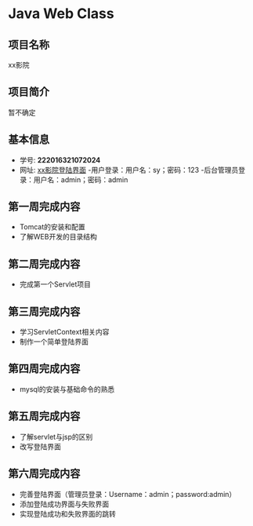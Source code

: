 # Java Web Class 
## 项目名称
xx影院

## 项目简介
暂不确定 


## 基本信息
- 学号: **222016321072024**
- 网址: [xx影院登陆界面](http://47.101.215.23:8080/web/)
-用户登录：用户名：sy；密码：123
-后台管理员登录：用户名：admin；密码：admin

## 第一周完成内容
- Tomcat的安装和配置
- 了解WEB开发的目录结构

## 第二周完成内容
- 完成第一个Servlet项目
## 第三周完成内容
- 学习ServletContext相关内容
- 制作一个简单登陆界面
## 第四周完成内容
- mysql的安装与基础命令的熟悉
## 第五周完成内容
- 了解servlet与jsp的区别
- 改写登陆界面
## 第六周完成内容
- 完善登陆界面（管理员登录：Username：admin；password:admin）
- 添加登陆成功界面与失败界面
- 实现登陆成功和失败界面的跳转
